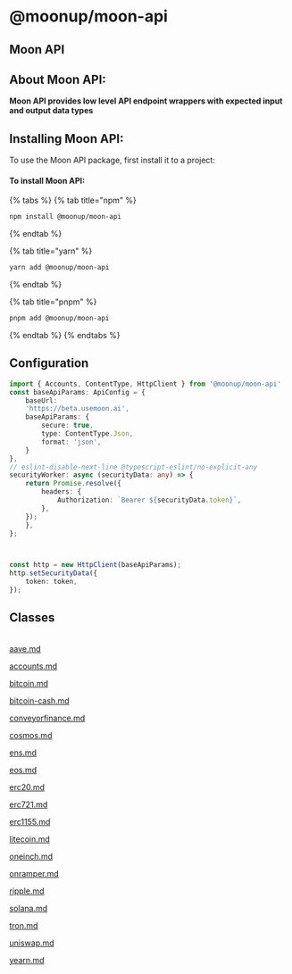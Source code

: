# @moonup/moon-api

## Moon API

## **About Moon API:**

**Moon API provides low level API endpoint wrappers with expected input and output data types**



## **Installing Moon API:**

To use the Moon API package, first install it to a project:

#### To install Moon **API**:

{% tabs %}
{% tab title="npm" %}
```bash
npm install @moonup/moon-api
```
{% endtab %}

{% tab title="yarn" %}
```bash
yarn add @moonup/moon-api
```
{% endtab %}

{% tab title="pnpm" %}
```bash
pnpm add @moonup/moon-api
```
{% endtab %}
{% endtabs %}





## Configuration

```typescript
import { Accounts, ContentType, HttpClient } from '@moonup/moon-api'
const baseApiParams: ApiConfig = {
    baseUrl:
    'https://beta.usemoon.ai',
    baseApiParams: {
        secure: true,
        type: ContentType.Json,
        format: 'json',
    }
},
// eslint-disable-next-line @typescript-eslint/no-explicit-any
securityWorker: async (securityData: any) => {
    return Promise.resolve({
        headers: {
            Authorization: `Bearer ${securityData.token}`,
        },
    });
    },
};



const http = new HttpClient(baseApiParams);
http.setSecurityData({
    token: token,
});

```

## Classes

\
[aave.md](../additional-moon-packages/moonup-moon-api/aave.md "mention")

[accounts.md](../additional-moon-packages/moonup-moon-api/accounts.md "mention")

[bitcoin.md](../additional-moon-packages/moonup-moon-api/bitcoin.md "mention")

[bitcoin-cash.md](../additional-moon-packages/moonup-moon-api/bitcoin-cash.md "mention")

[conveyorfinance.md](../additional-moon-packages/moonup-moon-api/conveyorfinance.md "mention")

[cosmos.md](../additional-moon-packages/moonup-moon-api/cosmos.md "mention")

[ens.md](../additional-moon-packages/moonup-moon-api/ens.md "mention")

[eos.md](../additional-moon-packages/moonup-moon-api/eos.md "mention")

[erc20.md](../additional-moon-packages/moonup-moon-api/erc20.md "mention")

[erc721.md](../additional-moon-packages/moonup-moon-api/erc721.md "mention")

[erc1155.md](../additional-moon-packages/moonup-moon-api/erc1155.md "mention")

[litecoin.md](../additional-moon-packages/moonup-moon-api/litecoin.md "mention")

[oneinch.md](../additional-moon-packages/moonup-moon-api/oneinch.md "mention")

[onramper.md](../additional-moon-packages/moonup-moon-api/onramper.md "mention")

[ripple.md](../additional-moon-packages/moonup-moon-api/ripple.md "mention")

[solana.md](../additional-moon-packages/moonup-moon-api/solana.md "mention")

[tron.md](../additional-moon-packages/moonup-moon-api/tron.md "mention")

[uniswap.md](../additional-moon-packages/moonup-moon-api/uniswap.md "mention")

[yearn.md](../additional-moon-packages/moonup-moon-api/yearn.md "mention")
